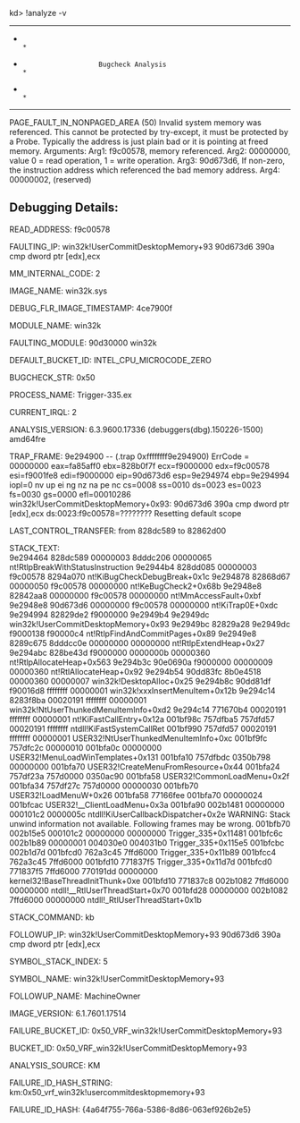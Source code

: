 kd> !analyze -v
*******************************************************************************
*                                                                             *
*                        Bugcheck Analysis                                    *
*                                                                             *
*******************************************************************************

PAGE_FAULT_IN_NONPAGED_AREA (50)
Invalid system memory was referenced.  This cannot be protected by try-except,
it must be protected by a Probe.  Typically the address is just plain bad or it
is pointing at freed memory.
Arguments:
Arg1: f9c00578, memory referenced.
Arg2: 00000000, value 0 = read operation, 1 = write operation.
Arg3: 90d673d6, If non-zero, the instruction address which referenced the bad memory
	address.
Arg4: 00000002, (reserved)

Debugging Details:
------------------


READ_ADDRESS:  f9c00578 

FAULTING_IP: 
win32k!UserCommitDesktopMemory+93
90d673d6 390a            cmp     dword ptr [edx],ecx

MM_INTERNAL_CODE:  2

IMAGE_NAME:  win32k.sys

DEBUG_FLR_IMAGE_TIMESTAMP:  4ce7900f

MODULE_NAME: win32k

FAULTING_MODULE: 90d30000 win32k

DEFAULT_BUCKET_ID:  INTEL_CPU_MICROCODE_ZERO

BUGCHECK_STR:  0x50

PROCESS_NAME:  Trigger-335.ex

CURRENT_IRQL:  2

ANALYSIS_VERSION: 6.3.9600.17336 (debuggers(dbg).150226-1500) amd64fre

TRAP_FRAME:  9e294900 -- (.trap 0xffffffff9e294900)
ErrCode = 00000000
eax=fa85aff0 ebx=828b0f7f ecx=f9000000 edx=f9c00578 esi=f9001fe8 edi=f9000000
eip=90d673d6 esp=9e294974 ebp=9e294994 iopl=0         nv up ei ng nz na pe nc
cs=0008  ss=0010  ds=0023  es=0023  fs=0030  gs=0000             efl=00010286
win32k!UserCommitDesktopMemory+0x93:
90d673d6 390a            cmp     dword ptr [edx],ecx  ds:0023:f9c00578=????????
Resetting default scope

LAST_CONTROL_TRANSFER:  from 828dc589 to 82862d00

STACK_TEXT:  
9e294464 828dc589 00000003 8dddc206 00000065 nt!RtlpBreakWithStatusInstruction
9e2944b4 828dd085 00000003 f9c00578 8294a070 nt!KiBugCheckDebugBreak+0x1c
9e294878 82868d67 00000050 f9c00578 00000000 nt!KeBugCheck2+0x68b
9e2948e8 82842aa8 00000000 f9c00578 00000000 nt!MmAccessFault+0xbf
9e2948e8 90d673d6 00000000 f9c00578 00000000 nt!KiTrap0E+0xdc
9e294994 82829de2 f9000000 9e2949b4 9e2949dc win32k!UserCommitDesktopMemory+0x93
9e2949bc 82829a28 9e2949dc f9000138 f90000c4 nt!RtlpFindAndCommitPages+0x89
9e2949e8 8289c675 8dddcc0e 00000000 00000000 nt!RtlpExtendHeap+0x27
9e294abc 828be43d f9000000 0000000b 00000360 nt!RtlpAllocateHeap+0x563
9e294b3c 90e0690a f9000000 00000009 00000360 nt!RtlAllocateHeap+0x92
9e294b54 90dd83fc 8b0e4518 00000360 00000007 win32k!DesktopAlloc+0x25
9e294b8c 90dd81df f90016d8 ffffffff 00000001 win32k!xxxInsertMenuItem+0x12b
9e294c14 8283f8ba 00020191 ffffffff 00000001 win32k!NtUserThunkedMenuItemInfo+0xd2
9e294c14 771670b4 00020191 ffffffff 00000001 nt!KiFastCallEntry+0x12a
001bf98c 757dfba5 757dfd57 00020191 ffffffff ntdll!KiFastSystemCallRet
001bf990 757dfd57 00020191 ffffffff 00000001 USER32!NtUserThunkedMenuItemInfo+0xc
001bf9fc 757dfc2c 00000010 001bfa0c 00000000 USER32!MenuLoadWinTemplates+0x131
001bfa10 757dfbdc 0350b798 00000000 001bfa70 USER32!CreateMenuFromResource+0x44
001bfa24 757df23a 757d0000 0350ac90 001bfa58 USER32!CommonLoadMenu+0x2f
001bfa34 757df27c 757d0000 00000030 001bfb70 USER32!LoadMenuW+0x26
001bfa58 77166fee 001bfa70 00000024 001bfcac USER32!__ClientLoadMenu+0x3a
001bfa90 002b1481 00000000 000101c2 0000005c ntdll!KiUserCallbackDispatcher+0x2e
WARNING: Stack unwind information not available. Following frames may be wrong.
001bfb70 002b15e5 000101c2 00000000 00000000 Trigger_335+0x11481
001bfc6c 002b1b89 00000001 004030e0 004031b0 Trigger_335+0x115e5
001bfcbc 002b1d7d 001bfcd0 762a3c45 7ffd6000 Trigger_335+0x11b89
001bfcc4 762a3c45 7ffd6000 001bfd10 771837f5 Trigger_335+0x11d7d
001bfcd0 771837f5 7ffd6000 770191dd 00000000 kernel32!BaseThreadInitThunk+0xe
001bfd10 771837c8 002b1082 7ffd6000 00000000 ntdll!__RtlUserThreadStart+0x70
001bfd28 00000000 002b1082 7ffd6000 00000000 ntdll!_RtlUserThreadStart+0x1b


STACK_COMMAND:  kb

FOLLOWUP_IP: 
win32k!UserCommitDesktopMemory+93
90d673d6 390a            cmp     dword ptr [edx],ecx

SYMBOL_STACK_INDEX:  5

SYMBOL_NAME:  win32k!UserCommitDesktopMemory+93

FOLLOWUP_NAME:  MachineOwner

IMAGE_VERSION:  6.1.7601.17514

FAILURE_BUCKET_ID:  0x50_VRF_win32k!UserCommitDesktopMemory+93

BUCKET_ID:  0x50_VRF_win32k!UserCommitDesktopMemory+93

ANALYSIS_SOURCE:  KM

FAILURE_ID_HASH_STRING:  km:0x50_vrf_win32k!usercommitdesktopmemory+93

FAILURE_ID_HASH:  {4a64f755-766a-5386-8d86-063ef926b2e5}
